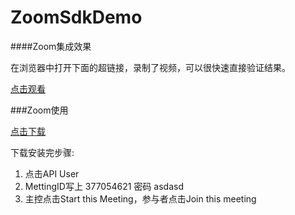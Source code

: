 # ZoomSdkDemo

####Zoom集成效果

在浏览器中打开下面的超链接，录制了视频，可以很快速直接验证结果。

[点击观看](https://sabinetest.bj.bcebos.com/IMG_0548.MOV)

###Zoom使用

[点击下载](https://fir.im/d5s3)

下载安装完步骤:

1. 点击API User
2. MettingID写上 377054621  密码 asdasd
3. 主控点击Start this Meeting，参与者点击Join this meeting